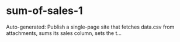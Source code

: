 # sum-of-sales-1
Auto-generated: Publish a single-page site that fetches data.csv from attachments, sums its sales column, sets the t...
